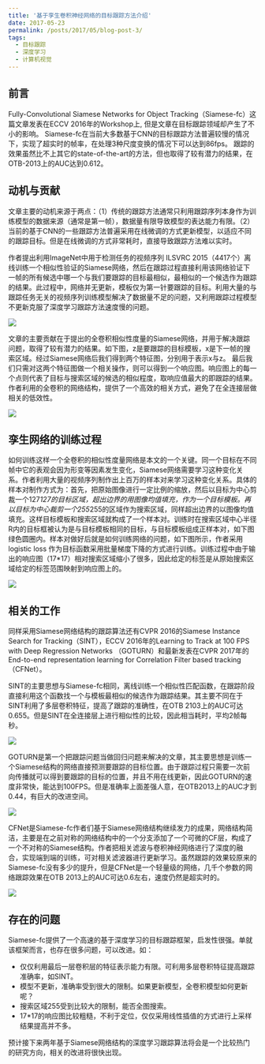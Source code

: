 ```yaml
---
title: '基于孪生卷积神经网络的目标跟踪方法介绍'
date: 2017-05-23
permalink: /posts/2017/05/blog-post-3/
tags:
  - 目标跟踪
  - 深度学习
  - 计算机视觉
---
```


## 前言
Fully-Convolutional Siamese Networks for Object Tracking（Siamese-fc）这篇文章发表在ECCV 2016年的Workshop上, 但是文章在目标跟踪领域却产生了不小的影响。
Siamese-fc在当前大多数基于CNN的目标跟踪方法普遍较慢的情况下，实现了超实时的帧率，在处理3种尺度变换的情况下可以达到86fps。
跟踪的效果虽然比不上其它的state-of-the-art的方法，但也取得了较有潜力的结果，在OTB-2013上的AUC达到0.612。

## 动机与贡献
文章主要的动机来源于两点：（1）传统的跟踪方法通常只利用跟踪序列本身作为训练模型的数据来源（通常是第一帧），数据量有限导致模型的表达能力有限。（2）当前的基于CNN的一些跟踪方法普遍采用在线微调的方式更新模型，以适应不同的跟踪目标。但是在线微调的方式非常耗时，直接导致跟踪方法难以实时。

作者提出利用ImageNet中用于检测任务的视频序列 ILSVRC 2015（4417个）离线训练一个相似性验证的Siamese网络，然后在跟踪过程直接利用该网络验证下一帧的所有候选中哪一个与我们要跟踪的目标最相似，最相似的一个候选作为跟踪的结果。此过程中，网络并无更新，模板仅为第一针要跟踪的目标。利用大量的与跟踪任务无关的视频序列训练模型解决了数据量不足的问题，又利用跟踪过程模型不更新克服了深度学习跟踪方法速度慢的问题。

<img src='/images/1.jpg'>

文章的主要贡献在于提出的全卷积相似性度量的Siamese网络，并用于解决跟踪问题，取得了较有潜力的结果。如下图，z是要跟踪的目标模板，x是下一帧的搜索区域。经过Siamese网络后我们得到两个特征图，分别用于表示x与z。 最后我们只需对这两个特征图做一个相关操作，则可以得到一个响应图。响应图上的每一个点则代表了目标与搜索区域的候选的相似程度，取响应值最大的即跟踪的结果。作者利用的全卷积的网络结构，提供了一个高效的相关方式，避免了在全连接层做相关的低效性。

<img src='/images/2.jpg'>

## 孪生网络的训练过程
如何训练这样一个全卷积的相似性度量网络是本文的一个关键。同一个目标在不同帧中它的表观会因为形变等因素发生变化，Siamese网络需要学习这种变化关系。作者利用大量的视频序列制作出上百万的样本对来学习这种变化关系。具体的样本对制作方式为：首先，把原始图像进行一定比例的缩放，然后以目标为中心剪裁一个127*127的目标区域，超出边界的用图像均值填充，作为一个目标模板。再以目标为中心裁剪一个255*255的区域作为搜索区域，同样超出边界的以图像均值填充。这样目标模板和搜索区域就构成了一个样本对。训练时在搜索区域中心半径R内的目标框被认为是与目标模板相同的目标，与目标模板组成正样本对，如下图绿色圆圈内。样本对做好后就是如何训练网络的问题，如下图所示，作者采用logistic loss 作为目标函数采用批量梯度下降的方式进行训练。训练过程中由于输出的响应图（17*17）相对搜索区域缩小了很多，因此给定的标签是从原始搜索区域给定的标签范围映射到响应图上的。

<img src='/images/3.jpg'>

## 相关的工作
同样采用Siamese网络结构的跟踪算法还有CVPR 2016的Siamese Instance Search for Tracking（SINT），ECCV 2016年的Learning to Track at 100 FPS with Deep Regression Networks （GOTURN）和最新发表在CVPR 2017年的End-to-end representation learning for Correlation Filter based tracking （CFNet）。

SINT的主要思想与Siamese-fc相同，离线训练一个相似性匹配函数，在跟踪阶段直接利用这个函数找一个与模板最相似的候选作为跟踪结果。其主要不同在于SINT利用了多层卷积特征，提高了跟踪的准确性，在OTB 2103上的AUC可达0.655。但是SINT在全连接层上进行相似性的比较，因此相当耗时，平均2帧每秒。

<img src='/images/4.jpg'>

GOTURN是第一个把跟踪问题当做回归问题来解决的文章，其主要思想是训练一个Siamese结构的网络直接预测要跟踪的目标位置。由于跟踪过程只需要一次前向传播就可以得到要跟踪的目标的位置，并且不用在线更新，因此GOTURN的速度非常快，能达到100FPS。但是准确率上面差强人意，在OTB2013上的AUC才到0.44，有巨大的改进空间。


<img src='/images/5.jpg'>

CFNet是Siamese-fc作者们基于Siamese网络结构继续发力的成果，网络结构简洁，主要是在之前对称的网络结构中的一个分支添加了一个可微的CF层，构成了一个不对称的Siamese结构。作者把相关滤波与卷积神经网络进行了深度的融合，实现端到端的训练，可对相关滤波器进行更新学习。虽然跟踪的效果较原来的Siamese-fc没有多少的提升，但是CFNet是一个轻量级的网络，几千个参数的网络跟踪效果在OTB 2013上的AUC可达0.6左右，速度仍然是超实时的。

<img src='/images/6.jpg'>

## 存在的问题
Siamese-fc提供了一个高速的基于深度学习的目标跟踪框架，启发性很强。单就该框架而言，也存在很多问题，可以改进。如：

* 仅仅利用最后一层卷积层的特征表示能力有限。可利用多层卷积特征提高跟踪准确率，如SINT。
* 模型不更新，准确率受到很大的限制。如果更新模型，全卷积模型如何更新呢？
* 搜索区域255受到比较大的限制，能否全图搜索。
* 17*17的响应图比较粗糙，不利于定位，仅仅采用线性插值的方式进行上采样结果提高并不多。

预计接下来两年基于Siamese网络结构的深度学习跟踪算法将会是一个比较热门的研究方向，相关的改进将很快出现。
